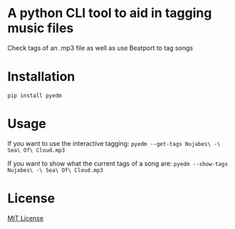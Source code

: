 # A python CLI tool to aid in tagging music files
Check tags of an .mp3 file as well as use Beatport to tag songs

# Installation
`pip install pyedm`

# Usage
If you want to use the interactive tagging:
`pyedm --get-tags Nujabes\ -\ Sea\ Of\ Cloud.mp3`
 
If you want to show what the current tags of a song are:
`pyedm --show-tags Nujabes\ -\ Sea\ Of\ Cloud.mp3`

# License
[MIT License](./LICENSE)
